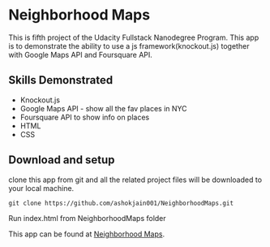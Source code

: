 Neighborhood Maps
=========================
This is fifth project of the Udacity Fullstack Nanodegree Program.
This app is to demonstrate the ability to use a js framework(knockout.js) together with Google Maps API and Foursquare API.

## Skills Demonstrated
* Knockout.js 
* Google Maps API - show all the fav places in NYC
* Foursquare API to show info on places
* HTML
* CSS 

## Download and setup 
clone this app from git and all the related project files will be downloaded to your local machine. 
```
git clone https://github.com/ashokjain001/NeighborhoodMaps.git
```
Run index.html from NeighborhoodMaps folder 

This app can be found at [Neighborhood Maps](https://ashokjain001.github.io/NeighborhoodMaps/).